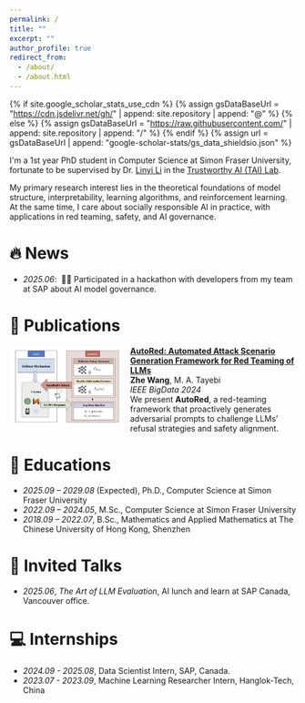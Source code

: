 ```yaml
---
permalink: /
title: ""
excerpt: ""
author_profile: true
redirect_from: 
  - /about/
  - /about.html
---
```


{% if site.google_scholar_stats_use_cdn %}
{% assign gsDataBaseUrl = "https://cdn.jsdelivr.net/gh/" | append: site.repository | append: "@" %}
{% else %}
{% assign gsDataBaseUrl = "https://raw.githubusercontent.com/" | append: site.repository | append: "/" %}
{% endif %}
{% assign url = gsDataBaseUrl | append: "google-scholar-stats/gs_data_shieldsio.json" %}

<span class='anchor' id='about-me'></span>
I'm a 1st year PhD student in Computer Science at Simon Fraser University, fortunate to be supervised by Dr. [Linyi Li](https://cs.sfu.ca/~linyi/) in the [Trustworthy AI (TAI) Lab](https://sfu-tai.github.io/). 

My primary research interest lies in the theoretical foundations of model structure, interpretability, learning algorithms, and reinforcement learning. At the same time, I care about socially responsible AI in practice, with applications in red teaming, safety, and AI governance.

# 🔥 News
- *2025.06*: &nbsp;🎉🎉 Participated in a hackathon with developers from my team at SAP about AI model governance. 

# 📝 Publications 

<div style="display:flex;gap:12px;align-items:flex-start;">
  <img src="../images/autored.png" alt="AutoRed" style="width:200px;border-radius:6px;object-fit:cover;">
  <div>
    <strong><a href="https://ieeexplore.ieee.org/abstract/document/10825267" target="_blank">AutoRed: Automated Attack Scenario Generation Framework for Red Teaming of LLMs</a></strong><br>
    <strong>Zhe Wang</strong>, M. A. Tayebi<br>
    <em>IEEE BigData 2024</em><br>
    We present <strong>AutoRed</strong>, a red-teaming framework that proactively generates adversarial prompts to challenge LLMs’ refusal strategies and safety alignment.
  </div>
</div>


<!-- # 🎖 Honors and Awards
- *2017.10* **First Prize**, Zhoushan division of the Zhejiang Provincial High School Mathematics Olympiad. -->

# 📖 Educations
- *2025.09 – 2029.08* (Expected), Ph.D., Computer Science at Simon Fraser University
- *2022.09 – 2024.05*, M.Sc., Computer Science at Simon Fraser University
- *2018.09 – 2022.07*, B.Sc., Mathematics and Applied Mathematics at The Chinese University of Hong Kong, Shenzhen

# 💬 Invited Talks
- *2025.06*, _The Art of LLM Evaluation_, AI lunch and learn at SAP Canada, Vancouver office. 

# 💻 Internships
- *2024.09 - 2025.08*, Data Scientist Intern, SAP, Canada.
- *2023.07 - 2023.09*, Machine Learning Researcher Intern, Hanglok-Tech, China
